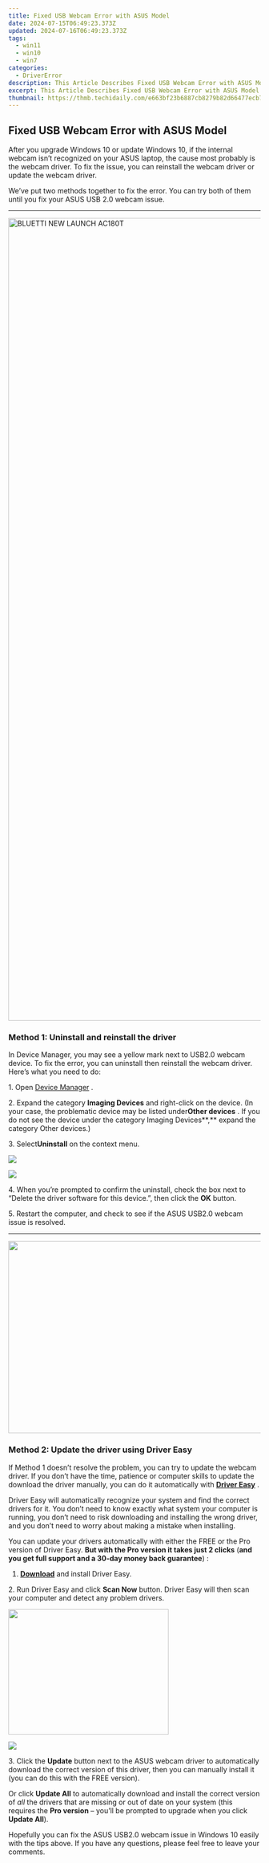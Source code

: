 ```yaml
---
title: Fixed USB Webcam Error with ASUS Model
date: 2024-07-15T06:49:23.373Z
updated: 2024-07-16T06:49:23.373Z
tags:
  - win11
  - win10
  - win7
categories:
  - DriverError
description: This Article Describes Fixed USB Webcam Error with ASUS Model
excerpt: This Article Describes Fixed USB Webcam Error with ASUS Model
thumbnail: https://thmb.techidaily.com/e663bf23b6887cb8279b82d66477ecb71e4a937f5292de883673cace9e11db92.jpg
---
```


## Fixed USB Webcam Error with ASUS Model

 After you upgrade Windows 10 or update Windows 10, if the internal webcam isn’t recognized on your ASUS laptop, the cause most probably is the webcam driver. To fix the issue, you can reinstall the webcam driver or update the webcam driver.

 We’ve put two methods together to fix the error. You can try both of them until you fix your ASUS USB 2.0 webcam issue.

---

<!-- affiliate ads begin -->
<a href="https://bluettieu.pxf.io/c/5597632/2042323/17091" target="_top" id="2042323"><img src="//a.impactradius-go.com/display-ad/17091-2042323" border="0" alt="BLUETTI NEW LAUNCH AC180T" width="3840" height="1600"/></a><img height="0" width="0" src="https://imp.pxf.io/i/5597632/2042323/17091" style="position:absolute;visibility:hidden;" border="0" />
<!-- affiliate ads end -->
### Method 1: **Uninstall and reinstall the driver**

 In Device Manager, you may see a yellow mark next to USB2.0 webcam device. To fix the error, you can uninstall then reinstall the webcam driver.  
 Here’s what you need to do:

 1\. Open [Device Manager](https://tools.techidaily.com/drivereasy/download/) .

 2\. Expand the category **Imaging Devices**  and right-click on the device. (In your case, the problematic device may be listed under**Other devices** . If you do not see the device under the category Imaging Devices**,** expand the category Other devices.)

 3\. Select**Uninstall** on the context menu.

<!-- affiliate ads begin -->
<a href="https://store.iobit.com/order/checkout.php?PRODS=1468905&QTY=1&AFFILIATE=108875&CART=1"><img src="https://secure.avangate.com/images/merchant/184260348236f9554fe9375772ff966e/ascscan_728x90.png" border="0"></a>
<!-- affiliate ads end -->
![](https://images.drivereasy.com/wp-content/uploads/2016/07/img_577e14a0d392d.png)

 4\. When you’re prompted to confirm the uninstall, check the box next to “Delete the driver software for this device.”, then click the **OK** button.

 5\. Restart the computer, and check to see if the ASUS USB2.0 webcam issue is resolved.

---

<!-- affiliate ads begin -->
<a href="https://ship7com.pxf.io/c/5597632/1509856/17634" target="_top" id="1509856"><img src="//a.impactradius-go.com/display-ad/17634-1509856" border="0" alt="" width="730" height="383"/></a>
<!-- affiliate ads end -->
### Method 2: Update the driver using Driver Easy  

 If Method 1 doesn’t resolve the problem, you can try to update the webcam driver.  If you don’t have the time, patience or computer skills to update the download the driver manually, you can do it automatically with **[Driver Easy](https://tools.techidaily.com/drivereasy/download/)**  .

 Driver Easy will automatically recognize your system and find the correct drivers for it. You don’t need to know exactly what system your computer is running, you don’t need to risk downloading and installing the wrong driver, and you don’t need to worry about making a mistake when installing.

 You can update your drivers automatically with either the FREE or the Pro version of Driver Easy. **But with the Pro version it takes just 2 clicks**   (**and you get full support and a 30-day money back guarantee**) :

 1. **[Download](https://tools.techidaily.com/drivereasy/download/)**   and install Driver Easy.

 2\. Run Driver Easy and click **Scan Now**   button. Driver Easy will then scan your computer and detect any problem drivers.

<!-- affiliate ads begin -->
<a href="https://zonlipartnershipprogram.pxf.io/c/5597632/1821134/17882" target="_top" id="1821134"><img src="//a.impactradius-go.com/display-ad/17882-1821134" border="0" alt="" width="320" height="250"/></a><img height="0" width="0" src="https://imp.pxf.io/i/5597632/1821134/17882" style="position:absolute;visibility:hidden;" border="0" />
<!-- affiliate ads end -->
![](https://images.drivereasy.com/wp-content/uploads/2019/12/image-4.png)

 3\. Click the **Update** button next to the ASUS webcam driver to automatically download the correct version of this driver, then you can manually install it (you can do this with the FREE version).

 Or click **Update All**  to automatically download and install the correct version of _all_   the drivers that are missing or out of date on your system (this requires the **Pro version**   – you’ll be prompted to upgrade when you click **Update All**).

 Hopefully you can fix the ASUS USB2.0 webcam issue in Windows 10 easily with the tips above. If you have any questions, please feel free to leave your comments.

<ins class="adsbygoogle"
     style="display:block"
     data-ad-format="autorelaxed"
     data-ad-client="ca-pub-7571918770474297"
     data-ad-slot="1223367746"></ins>



<ins class="adsbygoogle"
     style="display:block"
     data-ad-client="ca-pub-7571918770474297"
     data-ad-slot="8358498916"
     data-ad-format="auto"
     data-full-width-responsive="true"></ins>



